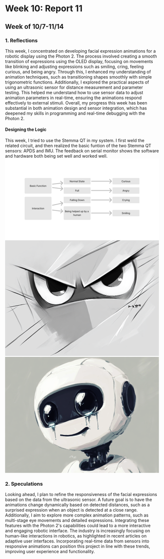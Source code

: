 # Week 10: Report 11 #
## Week of 10/7-11/14
### 1. Reflections

This week, I concentrated on developing facial expression animations for a robotic display using the Photon 2. The process involved creating a smooth transition of expressions using the OLED display, focusing on movements like blinking and adjusting expressions such as smiling, cring, feeling curious, and being angry. Through this, I enhanced my understanding of animation techniques, such as transitioning shapes smoothly with simple trigonometric functions. Additionally, I explored the practical aspects of using an ultrasonic sensor for distance measurement and parameter testing. This helped me understand how to use sensor data to adjust animation parameters in real-time, ensuring the animations respond effectively to external stimuli. Overall, my progress this week has been substantial in both animation design and sensor integration, which has deepened my skills in programming and real-time debugging with the Photon 2.

#### Designing the Logic
This week, I tried to use the Stemma QT in my system. I first weld the related circuit, and then realized the basic funtion of the two Stemma QT sensors: APDS and IMU. The feedback on serial monitor shows the software and hardware both being set well and worked well.
<img width="1000" alt="Learning Rhino" src="assets/Week7/Week7 diagram.png">
<img width="1000" alt="Learning Rhino" src="assets/Week7/Expression Design.png">
<img width="1000" alt="Learning Rhino" src="assets/Week7/Expression Design (2).png">


### 2. Speculations

Looking ahead, I plan to refine the responsiveness of the facial expressions based on the data from the ultrasonic sensor. A future goal is to have the animations change dynamically based on detected distances, such as a surprised expression when an object is detected at a close range. Additionally, I aim to explore more complex animation patterns, such as multi-stage eye movements and detailed expressions. Integrating these features with the Photon 2's capabilities could lead to a more interactive and engaging robotic interface. The industry is increasingly focusing on human-like interactions in robotics, as highlighted in recent articles on adaptive user interfaces. Incorporating real-time data from sensors into responsive animations can position this project in line with these trends, improving user experience and functionality.
